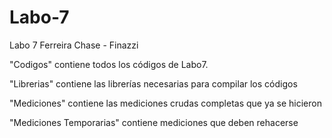 # Labo-7
Labo 7   Ferreira Chase - Finazzi

"Codigos" contiene todos los códigos de Labo7.

"Librerias" contiene las librerías necesarias para compilar los códigos

"Mediciones" contiene las mediciones crudas completas que ya se hicieron

"Mediciones Temporarias" contiene mediciones que deben rehacerse

